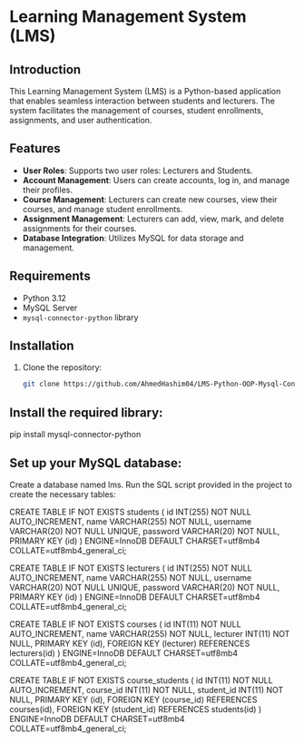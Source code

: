 # Learning Management System (LMS)

## Introduction

This Learning Management System (LMS) is a Python-based application that enables seamless interaction between students and lecturers. The system facilitates the management of courses, student enrollments, assignments, and user authentication.

## Features

- **User Roles**: Supports two user roles: Lecturers and Students.
- **Account Management**: Users can create accounts, log in, and manage their profiles.
- **Course Management**: Lecturers can create new courses, view their courses, and manage student enrollments.
- **Assignment Management**: Lecturers can add, view, mark, and delete assignments for their courses.
- **Database Integration**: Utilizes MySQL for data storage and management.

## Requirements

- Python 3.12
- MySQL Server
- `mysql-connector-python` library

## Installation

1. Clone the repository:
   ```bash
   git clone https://github.com/AhmedHashim04/LMS-Python-OOP-Mysql-Consolo-Project.git
## Install the required library:
  pip install mysql-connector-python

## Set up your MySQL database:

Create a database named lms.
Run the SQL script provided in the project to create the necessary tables:

CREATE TABLE IF NOT EXISTS students (
    id INT(255) NOT NULL AUTO_INCREMENT,
    name VARCHAR(255) NOT NULL,
    username VARCHAR(20) NOT NULL UNIQUE,
    password VARCHAR(20) NOT NULL,
    PRIMARY KEY (id)
) ENGINE=InnoDB DEFAULT CHARSET=utf8mb4 COLLATE=utf8mb4_general_ci;

CREATE TABLE IF NOT EXISTS lecturers (
    id INT(255) NOT NULL AUTO_INCREMENT,
    name VARCHAR(255) NOT NULL,
    username VARCHAR(20) NOT NULL UNIQUE,
    password VARCHAR(20) NOT NULL,
    PRIMARY KEY (id)
) ENGINE=InnoDB DEFAULT CHARSET=utf8mb4 COLLATE=utf8mb4_general_ci;

CREATE TABLE IF NOT EXISTS courses (
    id INT(11) NOT NULL AUTO_INCREMENT,
    name VARCHAR(255) NOT NULL,
    lecturer INT(11) NOT NULL,
    PRIMARY KEY (id),
    FOREIGN KEY (lecturer) REFERENCES lecturers(id)
) ENGINE=InnoDB DEFAULT CHARSET=utf8mb4 COLLATE=utf8mb4_general_ci;

CREATE TABLE IF NOT EXISTS course_students (
    id INT(11) NOT NULL AUTO_INCREMENT,
    course_id INT(11) NOT NULL,
    student_id INT(11) NOT NULL,
    PRIMARY KEY (id),
    FOREIGN KEY (course_id) REFERENCES courses(id),
    FOREIGN KEY (student_id) REFERENCES students(id)
) ENGINE=InnoDB DEFAULT CHARSET=utf8mb4 COLLATE=utf8mb4_general_ci;

